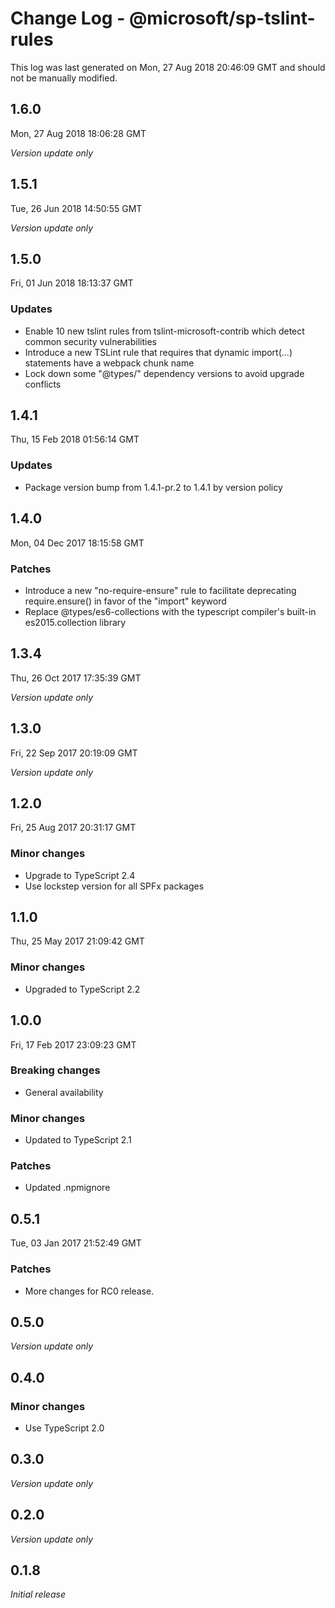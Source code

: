 # Change Log - @microsoft/sp-tslint-rules

This log was last generated on Mon, 27 Aug 2018 20:46:09 GMT and should not be manually modified.

## 1.6.0
Mon, 27 Aug 2018 18:06:28 GMT

*Version update only*

## 1.5.1
Tue, 26 Jun 2018 14:50:55 GMT

*Version update only*

## 1.5.0
Fri, 01 Jun 2018 18:13:37 GMT

### Updates

- Enable 10 new tslint rules from tslint-microsoft-contrib which detect common security vulnerabilities
- Introduce a new TSLint rule that requires that dynamic import(...) statements have a webpack chunk name
- Lock down some "@types/" dependency versions to avoid upgrade conflicts

## 1.4.1
Thu, 15 Feb 2018 01:56:14 GMT

### Updates

- Package version bump from 1.4.1-pr.2 to 1.4.1 by version policy

## 1.4.0
Mon, 04 Dec 2017 18:15:58 GMT

### Patches

- Introduce a new "no-require-ensure" rule to facilitate deprecating require.ensure() in favor of the "import" keyword
- Replace @types/es6-collections with the typescript compiler's built-in es2015.collection library

## 1.3.4
Thu, 26 Oct 2017 17:35:39 GMT

*Version update only*

## 1.3.0
Fri, 22 Sep 2017 20:19:09 GMT

*Version update only*

## 1.2.0
Fri, 25 Aug 2017 20:31:17 GMT

### Minor changes

- Upgrade to TypeScript 2.4
- Use lockstep version for all SPFx packages

## 1.1.0
Thu, 25 May 2017 21:09:42 GMT

### Minor changes

- Upgraded to TypeScript 2.2

## 1.0.0
Fri, 17 Feb 2017 23:09:23 GMT

### Breaking changes

- General availability

### Minor changes

- Updated to TypeScript 2.1

### Patches

- Updated .npmignore

## 0.5.1
Tue, 03 Jan 2017 21:52:49 GMT

### Patches

- More changes for RC0 release.

## 0.5.0

*Version update only*

## 0.4.0

### Minor changes

- Use TypeScript 2.0

## 0.3.0

*Version update only*

## 0.2.0

*Version update only*

## 0.1.8

*Initial release*

